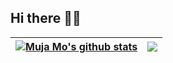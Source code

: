 ## Hi there 🥷🏻

| <a href="https://github.com/anuraghazra/github-readme-stats"><img align="center" src="https://github-readme-stats.vercel.app/api?username=xmawja&show_icons=true&count_private=true&include_all_commits=true&theme=tokyonight&hide_border=true" alt="Muja Mo's github stats" /></a> | <a href="https://github.com/anuraghazra/github-readme-stats"><img align="center" src="https://github-readme-stats.vercel.app/api/top-langs/?username=xmawja&layout=compact&langs_count=10&theme=tokyonight&hide_border=true" /></a> |
| ------------- | ------------- |
